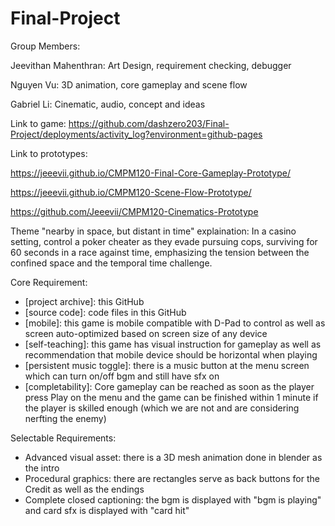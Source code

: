 # Final-Project

Group Members:

Jeevithan Mahenthran: Art Design, requirement checking, debugger  
  
Nguyen Vu: 3D animation, core gameplay and scene flow

Gabriel Li: Cinematic, audio, concept and ideas

Link to game: https://github.com/dashzero203/Final-Project/deployments/activity_log?environment=github-pages  

Link to prototypes: 

https://jeeevii.github.io/CMPM120-Final-Core-Gameplay-Prototype/

https://jeeevii.github.io/CMPM120-Scene-Flow-Prototype/

https://github.com/Jeeevii/CMPM120-Cinematics-Prototype 

Theme "nearby in space, but distant in time" explaination: In a casino setting, control a poker cheater as they evade pursuing cops, surviving for 60 seconds in a race against time, emphasizing the tension between the confined space and the temporal time challenge.

Core Requirement:
- [project archive]: this GitHub
- [source code]: code files in this GitHub
- [mobile]: this game is mobile compatible with D-Pad to control as well as screen auto-optimized based on screen size of any device
- [self-teaching]: this game has visual instruction for gameplay as well as recommendation that mobile device should be horizontal when playing
- [persistent music toggle]: there is a music button at the menu screen which can turn on/off bgm and still have sfx on
- [completability]: Core gameplay can be reached as soon as the player press Play on the menu and the game can be finished within 1 minute if the player is skilled enough (which we are not and are considering nerfting the enemy)  

Selectable Requirements:
- Advanced visual asset: there is a 3D mesh animation done in blender as the intro
- Procedural graphics: there are rectangles serve as back buttons for the Credit as well as the endings
- Complete closed captioning: the bgm is displayed with "bgm is playing" and card sfx is displayed with "card hit"
